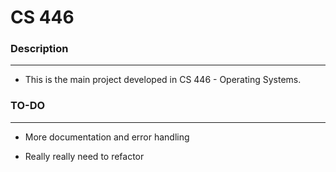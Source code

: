 # CS 446

### Description
---
* This is the main project developed in CS 446 - Operating Systems.

### TO-DO
---
* More documentation and error handling

* Really really need to refactor
